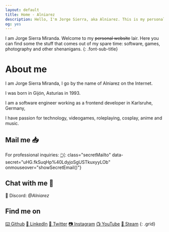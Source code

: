 ```yaml
---
layout: default
title: Home - Alniarez
description: Hello, I'm Jorge Sierra, aka Alniarez. This is my personal website showcasing my games, software projects and other random shenanigans.
og: yes
---
```


I am Jorge Sierra Miranda. Welcome to my ~~personal website~~ lair. Here you can find some the stuff that comes out of my spare time: software, games, photography and other shenanigans.
{: .font-sub-title}

# About me

I am Jorge Sierra Miranda, I go by the name of Alniarez on the Internet.

I was born in Gijón, Asturias in 1993. 

I am a software engineer working as a frontend developer in Karlsruhe, Germany,

I have passion for technology, videogames, roleplaying, cosplay, anime and music.

## Mail me 📥

For professional inquiries: [🖱️](#){: class="secretMailto" data-secret="uHG.fkSuqHp%40LdyjoSgUSTkuxyyLOb" onmouseover="showSecretEmail()"}

## Chat with me 💬

🌈 Discord: *@Alniarez*

## Find me on

[⌨️ Github](https://github.com/alniarez)
[👔 LinkedIn](https://www.linkedin.com/in/jorge-sierra-miranda/)
[🚽 Twitter](https://twitter.com/Alniarez)
[📷 Instagram](https://www.instagram.com/alniarez/)
[📺 YouTube](https://www.youtube.com/channel/UCapN1clZl8sar00SQ0rafSA/)
[👾 Steam](https://steamcommunity.com/id/Alniarez/)
{: .grid}

<script defer src="/assets/js/encryption.js"></script>
